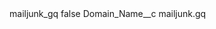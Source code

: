 <?xml version="1.0" encoding="UTF-8"?>
<CustomMetadata xmlns="http://soap.sforce.com/2006/04/metadata" xmlns:xsi="http://www.w3.org/2001/XMLSchema-instance" xmlns:xsd="http://www.w3.org/2001/XMLSchema">
    <label>mailjunk_gq</label>
    <protected>false</protected>
    <values>
        <field>Domain_Name__c</field>
        <value xsi:type="xsd:string">mailjunk.gq</value>
    </values>
</CustomMetadata>
